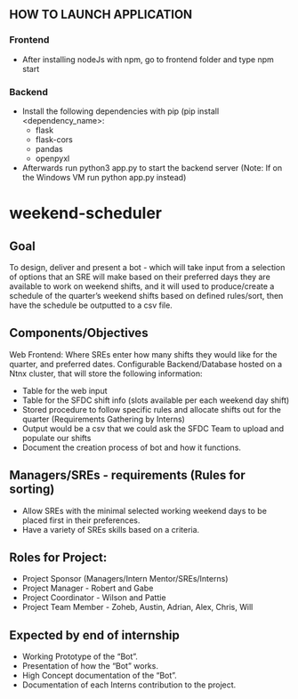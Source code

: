 ## HOW TO LAUNCH APPLICATION

### Frontend
- After installing nodeJs with npm, go to frontend folder and type npm start
### Backend 
- Install the following dependencies with pip (pip install <dependency_name>:
  - flask
  - flask-cors
  - pandas
  - openpyxl
- Afterwards run python3 app.py to start the backend server (Note: If on the Windows VM run python app.py instead)


# weekend-scheduler

## Goal
To design, deliver and present a bot - which will take input from a selection of options that an SRE will make based on their preferred days they are available to work on weekend shifts, and it will used to produce/create a schedule of the quarter’s weekend shifts based on defined rules/sort, then have the schedule be outputted to a csv file.


## Components/Objectives
Web Frontend: Where SREs enter how many shifts they would like for the quarter, and preferred dates.
Configurable Backend/Database hosted on a Ntnx cluster, that will store the following information: 
- Table for the web input
- Table for the SFDC shift info (slots available per each weekend day shift)
- Stored procedure to follow specific rules and allocate shifts out for the quarter (Requirements Gathering by Interns)
- Output would be a csv that we could ask the SFDC Team to upload and populate our shifts
- Document the creation process of bot and how it functions.

## Managers/SREs - requirements (Rules for sorting)
- Allow SREs with the minimal selected working weekend days to be placed first in their preferences.
- Have a variety of SREs skills based on a criteria.

## Roles for Project:
- Project Sponsor (Managers/Intern Mentor/SREs/Interns)
- Project Manager - Robert and Gabe
- Project Coordinator  - Wilson and Pattie
- Project Team Member - Zoheb, Austin, Adrian, Alex, Chris, Will

## Expected by end of internship
- Working Prototype of the “Bot”.
- Presentation of how the “Bot” works.
- High Concept documentation of the “Bot”.
- Documentation of each Interns contribution to the project.

